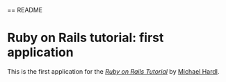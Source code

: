 == README
# Ruby on Rails tutorial: first application

This is the first application for the [*Ruby on Rails Tutorial*](http://railstutorial.org/) by [Michael Hardl](http://michaelhardl.com/).

